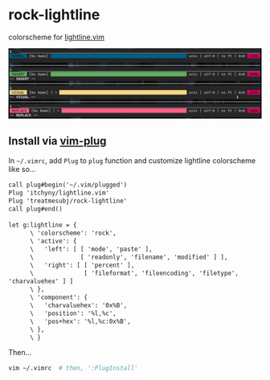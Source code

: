 # rock-lightline

colorscheme for [lightline.vim](https://github.com/itchyny/lightline.vim)

![](./images/demo.png)

## Install via [vim-plug](https://github.com/junegunn/vim-plug) 

In `~/.vimrc`, add `Plug` to `plug` function and customize lightline colorscheme like so...

```vim
call plug#begin('~/.vim/plugged')
Plug 'itchyny/lightline.vim'
Plug 'treatmesubj/rock-lightline'
call plug#end()

let g:lightline = {
      \ 'colorscheme': 'rock',
      \ 'active': {
      \   'left': [ [ 'mode', 'paste' ],
      \             [ 'readonly', 'filename', 'modified' ] ],
      \   'right': [ [ 'percent' ],
      \              [ 'fileformat', 'fileencoding', 'filetype', 'charvaluehex' ] ]
      \ },
      \ 'component': {
      \   'charvaluehex': '0x%B',
      \   'position': '%l,%c',
      \   'pos+hex': '%l,%c:0x%B',
      \ },
      \ }
```

Then...
```bash
vim ~/.vimrc  # then, ':PlugInstall'
```

